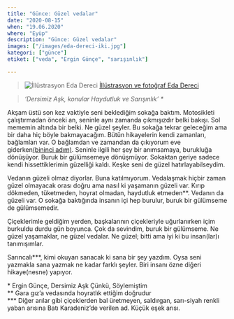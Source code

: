 ```yaml
---
title: "Günce: Güzel vedalar"
date: "2020-08-15"
when: "19.06.2020"
where: "Eyüp"
description: "Günce: Güzel vedalar"
images: ["/images/eda-dereci-iki.jpg"]
kategori: ["günce"]
etiket: ["veda", "Ergin Günçe", "sarışınlık"]

---
```


>![İllüstrasyon Eda Dereci](/images/eda-dereci-sokak.jpg) [İllüstrasyon ve fotoğraf Eda Dereci](https://www.instagram.com/p/CCiq7cCAtO7)

>*‘Dersimiz Aşk, konular Haydutluk ve Sarışınlık’  \**

Akşam üstü son kez vaktiyle seni beklediğim sokağa baktım. Motosikleti çalıştırmadan önceki an, seninle aynı zamanda çıkmışızdır belki bakışı. Sol mememin altında bir belki. Ne güzel şeyler. Bu sokağa tekrar geleceğim ama bir daha hiç böyle bakmayacağım. Bütün hikayelerin kendi zamanları, bağlamları var. O bağlamdan ve zamandan da çıkıyorum eve giderken[(bininci adım)](https://www.youtube.com/watch?v=Z1dIRjazpBw). Seninle ilgili her şey bir anımsamaya, burukluğa dönüşüyor. Buruk bir gülümsemeye dönüşmüyor. Sokaktan geriye sadece kendi hissettiklerimin güzelliği kaldı. Keşke seni de güzel hatırlayabilseydim. 

<!--more-->

Vedanın güzeli olmaz diyorlar. Buna katılmıyorum. Vedalaşmak hiçbir zaman güzel olmayacak orası doğru ama nasıl ki yaşamanın güzeli var. Kırıp dökmeden, tüketmeden, hoyrat olmadan, haydutluk etmeden**. Vedanın da güzeli var. O sokağa baktığında insanın içi hep burulur, buruk bir gülümseme de gülümsemedir. 

Çiçeklerimle geldiğim yerden, başkalarının çiçekleriyle uğurlanırken içim burkuldu durdu gün boyunca. Çok da sevindim, buruk bir gülümseme. Ne güzel yaşamaklar, ne güzel vedalar. Ne güzel; bitti ama iyi ki bu insan(lar)ı tanımışımlar. 

Sarıncalı***, kimi okuyan sanacak ki sana bir şey yazdım. Oysa seni yazmakla sana yazmak ne kadar farklı şeyler. Biri insanı özne diğeri hikaye(nesne) yapıyor.


\* Ergin Günçe, Dersimiz Aşk Çünkü, Söylemiştim  
\*\* Gara gız’a vedasında hoyratlık ettiğim doğrudur  
\*\*\* Diğer arılar gibi çiçeklerden bal üretmeyen, saldırgan, sarı-siyah renkli yaban arısına Batı Karadeniz’de verilen ad. Küçük eşek arısı.